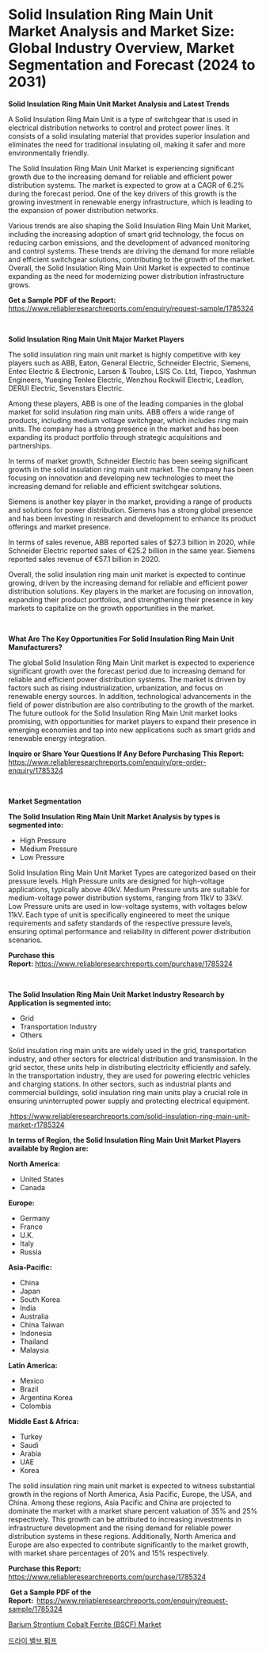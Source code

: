 <p><h1>Solid Insulation Ring Main Unit Market Analysis and Market Size: Global Industry Overview, Market Segmentation and Forecast (2024 to 2031)</h1></p><p><strong>Solid Insulation Ring Main Unit Market Analysis and Latest Trends</strong></p>
<p><p>A Solid Insulation Ring Main Unit is a type of switchgear that is used in electrical distribution networks to control and protect power lines. It consists of a solid insulating material that provides superior insulation and eliminates the need for traditional insulating oil, making it safer and more environmentally friendly.</p><p>The Solid Insulation Ring Main Unit Market is experiencing significant growth due to the increasing demand for reliable and efficient power distribution systems. The market is expected to grow at a CAGR of 6.2% during the forecast period. One of the key drivers of this growth is the growing investment in renewable energy infrastructure, which is leading to the expansion of power distribution networks.</p><p>Various trends are also shaping the Solid Insulation Ring Main Unit Market, including the increasing adoption of smart grid technology, the focus on reducing carbon emissions, and the development of advanced monitoring and control systems. These trends are driving the demand for more reliable and efficient switchgear solutions, contributing to the growth of the market. Overall, the Solid Insulation Ring Main Unit Market is expected to continue expanding as the need for modernizing power distribution infrastructure grows.</p></p>
<p><strong>Get a Sample PDF of the Report:&nbsp;</strong> <a href="https://www.reliableresearchreports.com/enquiry/request-sample/1785324">https://www.reliableresearchreports.com/enquiry/request-sample/1785324</a></p>
<p>&nbsp;</p>
<p><strong>Solid Insulation Ring Main Unit Major Market Players</strong></p>
<p><p>The solid insulation ring main unit market is highly competitive with key players such as ABB, Eaton, General Electric, Schneider Electric, Siemens, Entec Electric & Electronic, Larsen & Toubro, LSIS Co. Ltd, Tiepco, Yashmun Engineers, Yueqing Tenlee Electric, Wenzhou Rockwill Electric, Leadlon, DERUI Electric, Sevenstars Electric.</p><p>Among these players, ABB is one of the leading companies in the global market for solid insulation ring main units. ABB offers a wide range of products, including medium voltage switchgear, which includes ring main units. The company has a strong presence in the market and has been expanding its product portfolio through strategic acquisitions and partnerships.</p><p>In terms of market growth, Schneider Electric has been seeing significant growth in the solid insulation ring main unit market. The company has been focusing on innovation and developing new technologies to meet the increasing demand for reliable and efficient switchgear solutions.</p><p>Siemens is another key player in the market, providing a range of products and solutions for power distribution. Siemens has a strong global presence and has been investing in research and development to enhance its product offerings and market presence.</p><p>In terms of sales revenue, ABB reported sales of $27.3 billion in 2020, while Schneider Electric reported sales of €25.2 billion in the same year. Siemens reported sales revenue of €57.1 billion in 2020.</p><p>Overall, the solid insulation ring main unit market is expected to continue growing, driven by the increasing demand for reliable and efficient power distribution solutions. Key players in the market are focusing on innovation, expanding their product portfolios, and strengthening their presence in key markets to capitalize on the growth opportunities in the market.</p></p>
<p>&nbsp;</p>
<p><strong>What Are The Key Opportunities For Solid Insulation Ring Main Unit Manufacturers?</strong></p>
<p><p>The global Solid Insulation Ring Main Unit market is expected to experience significant growth over the forecast period due to increasing demand for reliable and efficient power distribution systems. The market is driven by factors such as rising industrialization, urbanization, and focus on renewable energy sources. In addition, technological advancements in the field of power distribution are also contributing to the growth of the market. The future outlook for the Solid Insulation Ring Main Unit market looks promising, with opportunities for market players to expand their presence in emerging economies and tap into new applications such as smart grids and renewable energy integration.</p></p>
<p><strong>Inquire or Share Your Questions If Any Before Purchasing This Report:</strong> <a href="https://www.reliableresearchreports.com/enquiry/pre-order-enquiry/1785324">https://www.reliableresearchreports.com/enquiry/pre-order-enquiry/1785324</a></p>
<p>&nbsp;</p>
<p><strong>Market Segmentation</strong></p>
<p><strong>The Solid Insulation Ring Main Unit Market Analysis by types is segmented into:</strong></p>
<p><ul><li>High Pressure</li><li>Medium Pressure</li><li>Low Pressure</li></ul></p>
<p><p>Solid Insulation Ring Main Unit Market Types are categorized based on their pressure levels. High Pressure units are designed for high-voltage applications, typically above 40kV. Medium Pressure units are suitable for medium-voltage power distribution systems, ranging from 11kV to 33kV. Low Pressure units are used in low-voltage systems, with voltages below 11kV. Each type of unit is specifically engineered to meet the unique requirements and safety standards of the respective pressure levels, ensuring optimal performance and reliability in different power distribution scenarios.</p></p>
<p><strong>Purchase this Report:&nbsp;</strong><a href="https://www.reliableresearchreports.com/purchase/1785324">https://www.reliableresearchreports.com/purchase/1785324</a></p>
<p>&nbsp;</p>
<p><strong>The Solid Insulation Ring Main Unit Market Industry Research by Application is segmented into:</strong></p>
<p><ul><li>Grid</li><li>Transportation Industry</li><li>Others</li></ul></p>
<p><p>Solid insulation ring main units are widely used in the grid, transportation industry, and other sectors for electrical distribution and transmission. In the grid sector, these units help in distributing electricity efficiently and safely. In the transportation industry, they are used for powering electric vehicles and charging stations. In other sectors, such as industrial plants and commercial buildings, solid insulation ring main units play a crucial role in ensuring uninterrupted power supply and protecting electrical equipment.</p></p>
<p><a href="https://www.reliableresearchreports.com/solid-insulation-ring-main-unit-market-r1785324">&nbsp;https://www.reliableresearchreports.com/solid-insulation-ring-main-unit-market-r1785324</a></p>
<p><strong>In terms of Region, the Solid Insulation Ring Main Unit Market Players available by Region are:</strong></p>
<p>
    <p> <strong> North America: </strong>
        <ul>
            <li>United States</li>
            <li>Canada</li>
        </ul>
        </p> 
    <p> <strong> Europe: </strong>
        <ul>
            <li>Germany</li>
            <li>France</li>
            <li>U.K.</li>
            <li>Italy</li>
            <li>Russia</li>
        </ul>
        </p> 
    <p> <strong> Asia-Pacific: </strong>
        <ul>
            <li>China</li>
            <li>Japan</li>
            <li>South Korea</li>
            <li>India</li>
            <li>Australia</li>
            <li>China Taiwan</li>
            <li>Indonesia</li>
            <li>Thailand</li>
            <li>Malaysia</li>
        </ul>
        </p> 
    <p> <strong> Latin America: </strong>
        <ul>
            <li>Mexico</li>
            <li>Brazil</li>
            <li>Argentina Korea</li>
            <li>Colombia</li>
        </ul>
        </p> 
    <p> <strong> Middle East & Africa: </strong>
        <ul>
            <li>Turkey</li>
            <li>Saudi</li>
            <li>Arabia</li>
            <li>UAE</li>
            <li>Korea</li>
        </ul>
    </p>
    </p>
<p><p>The solid insulation ring main unit market is expected to witness substantial growth in the regions of North America, Asia Pacific, Europe, the USA, and China. Among these regions, Asia Pacific and China are projected to dominate the market with a market share percent valuation of 35% and 25% respectively. This growth can be attributed to increasing investments in infrastructure development and the rising demand for reliable power distribution systems in these regions. Additionally, North America and Europe are also expected to contribute significantly to the market growth, with market share percentages of 20% and 15% respectively.</p></p>
<p><strong>Purchase this Report: </strong><a href="https://www.reliableresearchreports.com/purchase/1785324">https://www.reliableresearchreports.com/purchase/1785324</a></p>
<p>&nbsp;<strong>Get a Sample PDF of the Report:&nbsp;&nbsp;</strong><a href="https://www.reliableresearchreports.com/enquiry/request-sample/1785324">https://www.reliableresearchreports.com/enquiry/request-sample/1785324</a></p>
<p><strong></strong></p>
<p><p><a href="https://view.publitas.com/reportprime-1/deep-dive-into-the-barium-strontium-cobalt-ferrite-bscf-market-itstrends-market-segmentation-and-competitive-analysis/">Barium Strontium Cobalt Ferrite (BSCF) Market</a></p><p><a href="https://github.com/msujons1512/Market-Research-Report-List-1/blob/main/158690898669.md">드라이 밸브 펌프</a></p></p>